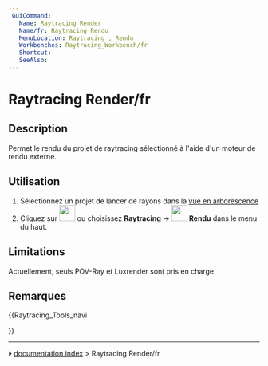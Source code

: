 ```yaml
---
 GuiCommand:
   Name: Raytracing Render
   Name/fr: Raytracing Rendu
   MenuLocation: Raytracing , Rendu
   Workbenches: Raytracing_Workbench/fr
   Shortcut: 
   SeeAlso: 
---
```


# Raytracing Render/fr

## Description

Permet le rendu du projet de raytracing sélectionné à l\'aide d\'un moteur de rendu externe.

## Utilisation

1.  Sélectionnez un projet de lancer de rayons dans la [vue en arborescence](Tree_view/fr.md)
2.  Cliquez sur <img alt="" src=images/Raytracing_Render.svg  style="width:32px;"> ou choisissez **Raytracing** → **<img src="images/Raytracing_Render.svg" width=32px> Rendu** dans le menu du haut.

## Limitations

Actuellement, seuls POV-Ray et Luxrender sont pris en charge.

## Remarques





{{Raytracing_Tools_navi

}}



---
⏵ [documentation index](../README.md) > Raytracing Render/fr
